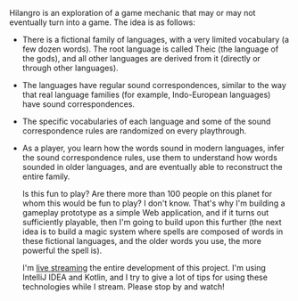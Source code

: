 Hilangro is an exploration of a game mechanic that may or may not eventually turn into a game. The idea is as follows:

- There is a fictional family of languages, with a very limited vocabulary (a few dozen words). 
  The root language is called Theic (the language of the gods), and all other languages are derived from it (directly
  or through other languages).
- The languages have regular sound correspondences, similar to the way that real language families 
  (for example, Indo-European languages) have sound correspondences.
- The specific vocabularies of each language and some of the sound correspondence rules are randomized on every playthrough.
- As a player, you learn how the words sound in modern languages, infer the sound correspondence rules, use them to understand how
  words sounded in older languages, and are eventually able to reconstruct the entire family.
  
  Is this fun to play? Are there more than 100 people on this planet for whom this would be fun to play?
  I don't know. That's why I'm building a gameplay prototype as a simple Web application, and if it turns out sufficiently
  playable, then I'm going to build upon this further (the next idea is to build a magic system where spells are composed of
  words in these fictional languages, and the older words you use, the more powerful the spell is).
  
  I'm [live streaming](https://www.youtube.com/c/DmitryJemerov/live) the entire development
  of this project. I'm using IntelliJ IDEA and Kotlin, and I try to give a lot of tips for using these technologies while
  I stream. Please stop by and watch!
